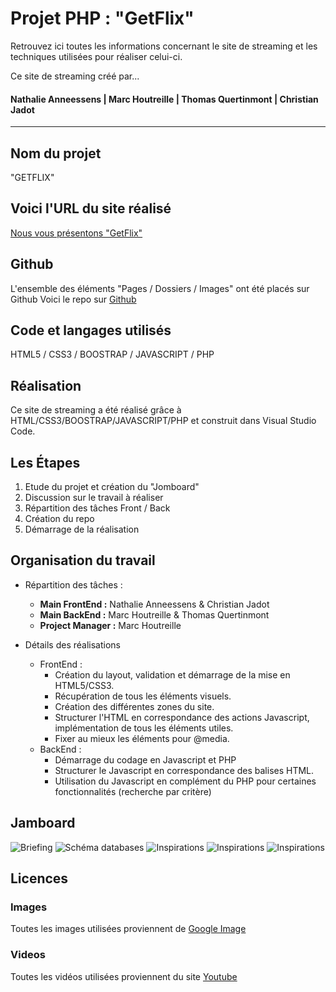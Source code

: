 
# Projet PHP : "GetFlix"

Retrouvez ici toutes les informations concernant le site de streaming et les techniques utilisées pour réaliser celui-ci.

Ce site de streaming créé par...<br>
#### Nathalie Anneessens | Marc Houtreille | Thomas Quertinmont | Christian Jadot

***

## Nom du projet

"GETFLIX"

## Voici l'URL du site réalisé
[Nous vous présentons "GetFlix"](https://MarcHoutreille.github.io/getflix/)

## Github
L'ensemble des éléments "Pages / Dossiers / Images" ont été placés sur Github
Voici le repo sur [Github](https://github.com/MarcHoutreille/getflix)


## Code et langages utilisés
HTML5 / CSS3 / BOOSTRAP / JAVASCRIPT / PHP

## Réalisation
Ce site de streaming a été réalisé grâce à HTML/CSS3/BOOSTRAP/JAVASCRIPT/PHP et construit dans Visual Studio Code.

## Les Étapes
1. Etude du projet et création du "Jomboard"
2. Discussion sur le travail à réaliser
3. Répartition des tâches Front / Back
4. Création du repo
5. Démarrage de la réalisation

## Organisation du travail
- Répartition des tâches :
  - **Main FrontEnd :** Nathalie Anneessens & Christian Jadot
  - **Main BackEnd :** Marc Houtreille & Thomas Quertinmont
  - **Project Manager :** Marc Houtreille

- Détails des réalisations
  - FrontEnd :
    - Création du layout, validation et démarrage de la mise en HTML5/CSS3.
    - Récupération de tous les éléments visuels.
    - Création des différentes zones du site.
    - Structurer l'HTML en correspondance des actions Javascript, implémentation de tous les éléments utiles.
    - Fixer au mieux les éléments pour @media.
  - BackEnd :
    - Démarrage du codage en Javascript et PHP
    - Structurer le Javascript en correspondance des balises HTML.
    - Utilisation du Javascript en complément du PHP pour certaines fonctionnalités (recherche par critère)

## Jamboard
![Briefing](images/readme/getflix-briefing.png)
![Schéma databases](images/readme/getflix-databases.png)
![Inspirations](images/readme/getflix-inspirations-1.png)
![Inspirations](images/readme/getflix-inspirations-2.png)
![Inspirations](images/readme/getflix-inspirations-3.png)


## Licences
### Images
Toutes les images utilisées proviennent de [Google Image](https://www.google.com/imghp?hl=fr)

### Videos
Toutes les vidéos utilisées proviennent du site [Youtube](https://www.youtube.com) 

